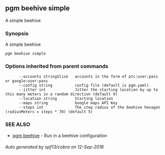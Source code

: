 ## pgm beehive simple

A simple beehive

### Synopsis


A simple beehive

```
pgm beehive simple
```

### Options inherited from parent commands

```
      --accounts stringSlice   accounts in the form of ptc:user:pass or google:user:pass
      --config string          config file (default is pgm.yaml)
      --jitter int             Jitter the starting location by up to this many meters in a random direction (default 9)
      --location string        Starting location
      --maps string            Google maps API Key
      --steps int              The step radius of the beehive hexagon (radiusMeters = steps * 70) (default 5)
```

### SEE ALSO
* [pgm beehive](pgm_beehive.md)	 - Run in a beehive configuration

###### Auto generated by spf13/cobra on 12-Sep-2016
